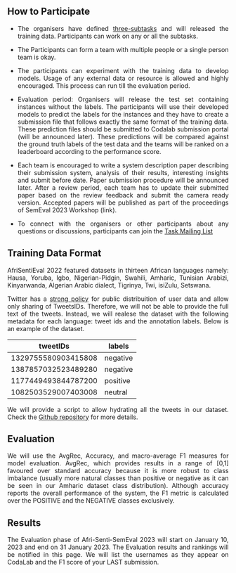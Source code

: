 ## **How to Participate**


- The organisers have defined [three-subtasks](https://afrisenti-semeval.github.io/#:~:text=Task%20A%3A%20Monolingual%20Sentiment%20Classification%3A%20Given,target%20languages%20is%20positive%2C%20negative%2C%20or%20neutral.) 
and will released the training data. Participants can work on any or all the subtasks.

- The Participants can form a team with multiple people or a single person team is okay.

- The participants can experiment with the training data to develop models. Usage of any external data or resource is allowed and highly encouraged. This process can run till the evaluation period.

- Evaluation period: Organisers will release the test set containing instances without the labels. The participants will use their developed models to predict the labels for the instances and they have to create a submission file that follows exactly the same format of the training data. These prediction files should be submitted to Codalab submission portal (will be announced later). These predictions will be compared against the ground truth labels of the test data and the teams will be ranked on a leaderboard according to the performance score.

- Each team is encouraged to write a system description paper describing their submission system, analysis of their results, interesting insights and submit before date. Paper submission procedure will be announced later. After a review period, each team has to update their submitted paper based on the review feedback and submit the camera ready version. Accepted papers will be published as part of the proceedings of SemEval 2023 Workshop (link).

- To connect with the organisers or other participants about any questions or discussions, participants can join the [Task Mailing List](afrisenti-semeval@googlegroups.com) 


## **Training Data Format**

AfriSentiEval 2022 featured datasets in thirteen African languages namely: Hausa, Yoruba, Igbo, Nigerian-Pidgin, Swahili, Amharic, Tunisian Arabizi, Kinyarwanda, Algerian Arabic dialect, Tigrinya, Twi, isiZulu, Setswana. 

Twitter has a [strong policy](https://developer.twitter.com/en/developer-terms/agreement-and-policy) for public distribuition of user data and allow only sharing of TweetsIDs. Therefore, we will not be able to provide the full text of the tweets. Instead, we will realese the dataset with the following metadata for each language: tweet ids and the annotation labels. Below is an example of the dataset.

 tweetIDs | labels | 
--- | --- |
 1329755580903415808 | negative |
 1387857032523489280 | negative | 
 1177449493844787200 | positive | 
 1082503529007403008 | neutral | 

We will provide a script to allow hydrating all the tweets in our dataset. Check the [Github repository](https://github.com/afrisenti-semeval/afrisent-semeval-dataset) for more details.

## **Evaluation**

We will use the AvgRec, Accuracy, and macro-average F1 measures for model evaluation. AvgRec, which provides results in a range of [0,1] favoured over standard accuracy because it is more robust to class imbalance (usually more natural classes than positive or negative as it can be seen in our Amharic dataset class distribution). Although accuracy reports the overall performance of the system, the F1 metric is calculated over the POSITIVE and the NEGATIVE classes exclusively.

## **Results**

The Evaluation phase of Afri-Senti-SemEval 2023 will start on January 10, 2023 and end on 31 January 2023. The Evaluation results and rankings will be notified in this page. We will list the usernames as they appear on CodaLab and the F1 score of your LAST submission. 



<style>
body {
text-align: justify}
</style>

